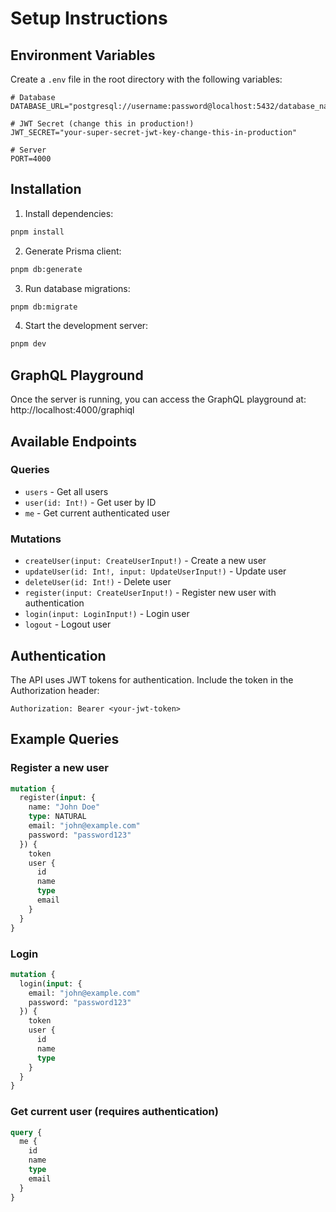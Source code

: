 # Setup Instructions

## Environment Variables

Create a `.env` file in the root directory with the following variables:

```env
# Database
DATABASE_URL="postgresql://username:password@localhost:5432/database_name"

# JWT Secret (change this in production!)
JWT_SECRET="your-super-secret-jwt-key-change-this-in-production"

# Server
PORT=4000
```

## Installation

1. Install dependencies:

```bash
pnpm install
```

2. Generate Prisma client:

```bash
pnpm db:generate
```

3. Run database migrations:

```bash
pnpm db:migrate
```

4. Start the development server:

```bash
pnpm dev
```

## GraphQL Playground

Once the server is running, you can access the GraphQL playground at:
http://localhost:4000/graphiql

## Available Endpoints

### Queries

- `users` - Get all users
- `user(id: Int!)` - Get user by ID
- `me` - Get current authenticated user

### Mutations

- `createUser(input: CreateUserInput!)` - Create a new user
- `updateUser(id: Int!, input: UpdateUserInput!)` - Update user
- `deleteUser(id: Int!)` - Delete user
- `register(input: CreateUserInput!)` - Register new user with authentication
- `login(input: LoginInput!)` - Login user
- `logout` - Logout user

## Authentication

The API uses JWT tokens for authentication. Include the token in the
Authorization header:

```
Authorization: Bearer <your-jwt-token>
```

## Example Queries

### Register a new user

```graphql
mutation {
  register(input: {
    name: "John Doe"
    type: NATURAL
    email: "john@example.com"
    password: "password123"
  }) {
    token
    user {
      id
      name
      type
      email
    }
  }
}
```

### Login

```graphql
mutation {
  login(input: {
    email: "john@example.com"
    password: "password123"
  }) {
    token
    user {
      id
      name
      type
    }
  }
}
```

### Get current user (requires authentication)

```graphql
query {
  me {
    id
    name
    type
    email
  }
}
```
